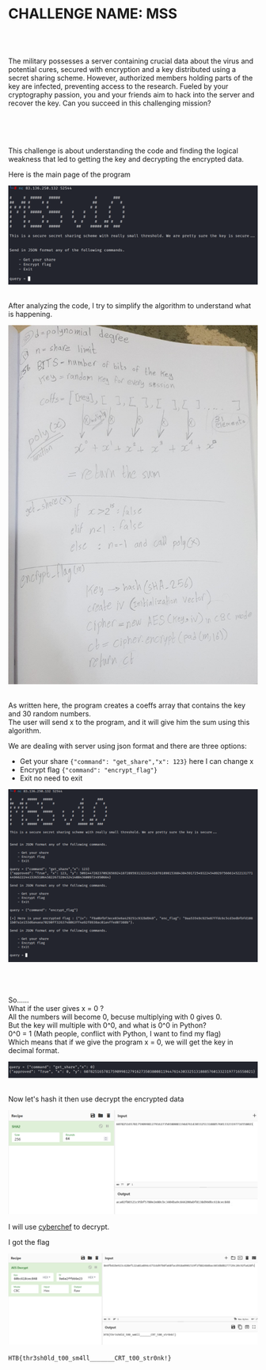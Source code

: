 # CHALLENGE NAME: MSS #
<br /><br /><br />
The military possesses a server containing crucial data about the virus and potential cures, secured with encryption and a key distributed using a secret sharing scheme. However, authorized members holding parts of the key are infected, preventing access to the research. Fueled by your cryptography passion, you and your friends aim to hack into the server and recover the key. Can you succeed in this challenging mission?

<br /><br /><br />

This challenge is about understanding the code and finding the logical weakness that led to getting the key and decrypting the encrypted data.<br />

Here is the main page of the program 
<br />

![Alt text](./mainpage.png "main page")

<br />
After analyzing the code, I try to simplify the algorithm to understand what is happening. 
<br />

![Alt text](./algorithm.jpeg "algorithm")

<br />
As written here, the program creates a coeffs array that contains the key and 30 random numbers.<br />
The user will send x to the program, and it will give him the sum using this algorithm.<br />

We are dealing with server using json format and there are three options: <br />
- Get your share ```{"command": "get_share","x": 123}``` here I can change x
- Encrypt flag ```{"command": "encrypt_flag"}```
- Exit no need to exit


![Alt text](./trycommands.png "try different command")

<br /><br /><br />
So......
<br />
What if the user gives x = 0 ?<br />
All the numbers will become 0, becuse multiplying with 0 gives 0.<br />
But the key will multiple with 0^0, and what is 0^0 in Python?<br />
0^0 = 1 (Math people, conflict with Python, I want to find my flag)<br />
Which means that if we give the program x = 0, we will get the key in decimal format.<br />

![Alt text](./key.png "key")

<br />
Now let's hash it then use decrypt the encrypted data<br />

![Alt text](./keyhash.png "keyhash")

I will use [cyberchef](https://gchq.github.io/CyberChef/) to decrypt.<br />

I got the flag <br />

![Alt text](./flag.png "flag")


```HTB{thr3sh0ld_t00_sm4ll_______CRT_t00_str0nk!}```
